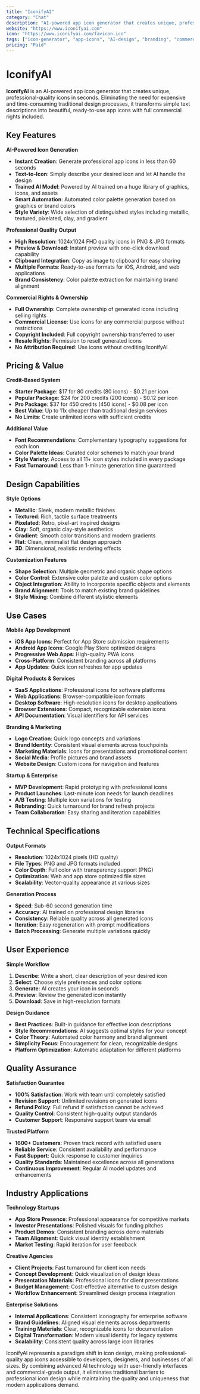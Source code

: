 ```yaml
---
title: "IconifyAI"
category: "Chat"
description: "AI-powered app icon generator that creates unique, professional icons in seconds with commercial rights included"
website: "https://www.iconifyai.com"
icon: "https://www.iconifyai.com/favicon.ico"
tags: ["icon-generator", "app-icons", "AI-design", "branding", "commercial-use"]
pricing: "Paid"
---
```


# IconifyAI

**IconifyAI** is an AI-powered app icon generator that creates unique, professional-quality icons in seconds. Eliminating the need for expensive and time-consuming traditional design processes, it transforms simple text descriptions into beautiful, ready-to-use app icons with full commercial rights included.

## Key Features

**AI-Powered Icon Generation**
- **Instant Creation**: Generate professional app icons in less than 60 seconds
- **Text-to-Icon**: Simply describe your desired icon and let AI handle the design
- **Trained AI Model**: Powered by AI trained on a huge library of graphics, icons, and assets
- **Smart Automation**: Automated color palette generation based on graphics or brand colors
- **Style Variety**: Wide selection of distinguished styles including metallic, textured, pixelated, clay, and gradient

**Professional Quality Output**
- **High Resolution**: 1024x1024 FHD quality icons in PNG & JPG formats
- **Preview & Download**: Instant preview with one-click download capability
- **Clipboard Integration**: Copy as image to clipboard for easy sharing
- **Multiple Formats**: Ready-to-use formats for iOS, Android, and web applications
- **Brand Consistency**: Color palette extraction for maintaining brand alignment

**Commercial Rights & Ownership**
- **Full Ownership**: Complete ownership of generated icons including selling rights
- **Commercial License**: Use icons for any commercial purpose without restrictions
- **Copyright Included**: Full copyright ownership transferred to user
- **Resale Rights**: Permission to resell generated icons
- **No Attribution Required**: Use icons without crediting IconifyAI

## Pricing & Value

**Credit-Based System**
- **Starter Package**: $17 for 80 credits (80 icons) - $0.21 per icon
- **Popular Package**: $24 for 200 credits (200 icons) - $0.12 per icon
- **Pro Package**: $37 for 450 credits (450 icons) - $0.08 per icon
- **Best Value**: Up to 11x cheaper than traditional design services
- **No Limits**: Create unlimited icons with sufficient credits

**Additional Value**
- **Font Recommendations**: Complementary typography suggestions for each icon
- **Color Palette Ideas**: Curated color schemes to match your brand
- **Style Variety**: Access to all 11+ icon styles included in every package
- **Fast Turnaround**: Less than 1-minute generation time guaranteed

## Design Capabilities

**Style Options**
- **Metallic**: Sleek, modern metallic finishes
- **Textured**: Rich, tactile surface treatments
- **Pixelated**: Retro, pixel-art inspired designs
- **Clay**: Soft, organic clay-style aesthetics
- **Gradient**: Smooth color transitions and modern gradients
- **Flat**: Clean, minimalist flat design approach
- **3D**: Dimensional, realistic rendering effects

**Customization Features**
- **Shape Selection**: Multiple geometric and organic shape options
- **Color Control**: Extensive color palette and custom color options
- **Object Integration**: Ability to incorporate specific objects and elements
- **Brand Alignment**: Tools to match existing brand guidelines
- **Style Mixing**: Combine different stylistic elements

## Use Cases

**Mobile App Development**
- **iOS App Icons**: Perfect for App Store submission requirements
- **Android App Icons**: Google Play Store optimized designs
- **Progressive Web Apps**: High-quality PWA icons
- **Cross-Platform**: Consistent branding across all platforms
- **App Updates**: Quick icon refreshes for app updates

**Digital Products & Services**
- **SaaS Applications**: Professional icons for software platforms
- **Web Applications**: Browser-compatible icon formats
- **Desktop Software**: High-resolution icons for desktop applications
- **Browser Extensions**: Compact, recognizable extension icons
- **API Documentation**: Visual identifiers for API services

**Branding & Marketing**
- **Logo Creation**: Quick logo concepts and variations
- **Brand Identity**: Consistent visual elements across touchpoints
- **Marketing Materials**: Icons for presentations and promotional content
- **Social Media**: Profile pictures and brand assets
- **Website Design**: Custom icons for navigation and features

**Startup & Enterprise**
- **MVP Development**: Rapid prototyping with professional icons
- **Product Launches**: Last-minute icon needs for launch deadlines
- **A/B Testing**: Multiple icon variations for testing
- **Rebranding**: Quick turnaround for brand refresh projects
- **Team Collaboration**: Easy sharing and iteration capabilities

## Technical Specifications

**Output Formats**
- **Resolution**: 1024x1024 pixels (HD quality)
- **File Types**: PNG and JPG formats included
- **Color Depth**: Full color with transparency support (PNG)
- **Optimization**: Web and app store optimized file sizes
- **Scalability**: Vector-quality appearance at various sizes

**Generation Process**
- **Speed**: Sub-60 second generation time
- **Accuracy**: AI trained on professional design libraries
- **Consistency**: Reliable quality across all generated icons
- **Iteration**: Easy regeneration with prompt modifications
- **Batch Processing**: Generate multiple variations quickly

## User Experience

**Simple Workflow**
1. **Describe**: Write a short, clear description of your desired icon
2. **Select**: Choose style preferences and color options
3. **Generate**: AI creates your icon in seconds
4. **Preview**: Review the generated icon instantly
5. **Download**: Save in high-resolution formats

**Design Guidance**
- **Best Practices**: Built-in guidance for effective icon descriptions
- **Style Recommendations**: AI suggests optimal styles for your concept
- **Color Theory**: Automated color harmony and brand alignment
- **Simplicity Focus**: Encouragement for clean, recognizable designs
- **Platform Optimization**: Automatic adaptation for different platforms

## Quality Assurance

**Satisfaction Guarantee**
- **100% Satisfaction**: Work with team until completely satisfied
- **Revision Support**: Unlimited revisions on generated icons
- **Refund Policy**: Full refund if satisfaction cannot be achieved
- **Quality Control**: Consistent high-quality output standards
- **Customer Support**: Responsive support team via email

**Trusted Platform**
- **1600+ Customers**: Proven track record with satisfied users
- **Reliable Service**: Consistent availability and performance
- **Fast Support**: Quick response to customer inquiries
- **Quality Standards**: Maintained excellence across all generations
- **Continuous Improvement**: Regular AI model updates and enhancements

## Industry Applications

**Technology Startups**
- **App Store Presence**: Professional appearance for competitive markets
- **Investor Presentations**: Polished visuals for funding pitches
- **Product Demos**: Consistent branding across demo materials
- **Team Alignment**: Quick visual identity establishment
- **Market Testing**: Rapid iteration for user feedback

**Creative Agencies**
- **Client Projects**: Fast turnaround for client icon needs
- **Concept Development**: Quick visualization of design ideas
- **Presentation Materials**: Professional icons for client presentations
- **Budget Management**: Cost-effective alternative to custom design
- **Workflow Enhancement**: Streamlined design process integration

**Enterprise Solutions**
- **Internal Applications**: Consistent iconography for enterprise software
- **Brand Guidelines**: Aligned visual elements across departments
- **Training Materials**: Clear, recognizable icons for documentation
- **Digital Transformation**: Modern visual identity for legacy systems
- **Scalability**: Consistent quality across large icon libraries

IconifyAI represents a paradigm shift in icon design, making professional-quality app icons accessible to developers, designers, and businesses of all sizes. By combining advanced AI technology with user-friendly interfaces and commercial-grade output, it eliminates traditional barriers to professional icon design while maintaining the quality and uniqueness that modern applications demand.
